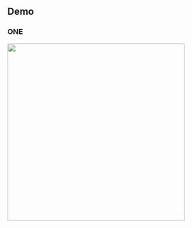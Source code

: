 ## Demo

### ONE

<img src="https://github.com/chaudev/animation-header/raw/master/demo/demo.gif" width="400px" />
